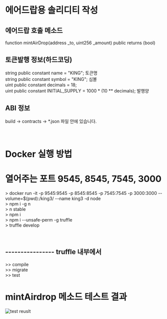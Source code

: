 
# 에어드랍용 솔리디티 작성
## 에어드랍 호출 메소드  <br >
function mintAirDrop(address _to, uint256 _amount)  public returns (bool)  <br>

## 토큰발행 정보(하드코딩)   <br>
string public constant name = "KING";       토큰명 <br>
string public constant symbol = "KING";     심볼 <br>
uint public constant decimals = 18;             <br>
uint public constant INITIAL_SUPPLY = 1000 * (10 ** decimals);      발행양 <br>

## ABI 정보 <br>
build -> contracts -> *.json  파일 안에 있습니다.  <br>
<br>
<br>

# Docker 실행 방법 <br>
# 열어주는 포트  9545, 8545, 7545, 3000  <br>
\> docker run -it -p 9545:9545 -p 8545:8545 -p 7545:7545 -p 3000:3000  --volume=$(pwd):/king3/  --name king3 -d node <br>
\> npm i -g n    <br>
\> n stable      <br>
\> npm i         <br>
\> npm i --unsafe-perm -g truffle        <br>
\> truffle develop                       <br>

<br>

## ----------------   truffle 내부에서         <br>
\>> compile                                 <br>
\>> migrate                                  <br>
\>> test                                     <br>


# mintAirdrop 메소드 테스트 결과
![test reuslt](https://user-images.githubusercontent.com/24896007/67169922-76593c80-f3e9-11e9-825a-9933f7547aca.png)
